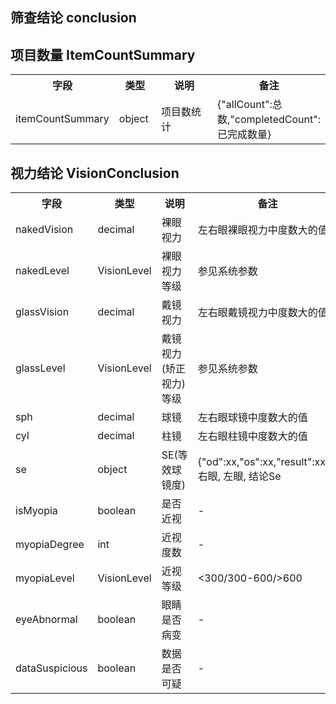 ## 筛查结论 conclusion

## 项目数量 ItemCountSummary

<table>
    <tr>
        <th style="width:150px;">字段</th>
        <th style="width:60px;">类型</th>
        <th style="width:200px;">说明</th>
        <th>备注</th>
    </tr>
    <tr>
        <td>itemCountSummary</td>
        <td>object</td>
        <td>项目数统计</td>
        <td>{"allCount":总数,"completedCount":已完成数量}</td>
    </tr>
</table>

## 视力结论 VisionConclusion

<table>
    <tr>
        <th style="width:150px;">字段</th>
        <th style="width:60px;">类型</th>
        <th style="width:200px;">说明</th>
        <th>备注</th>
    </tr>
    <tr>
        <td>nakedVision</td>
        <td>decimal</td>
        <td>裸眼视力</td>
        <td>左右眼裸眼视力中度数大的值</td>
    </tr>
    <tr>
        <td>nakedLevel</td>
        <td>VisionLevel</td>
        <td>裸眼视力等级</td>
        <td>参见系统参数</td>
    </tr>
    <tr>
        <td>glassVision</td>
        <td>decimal</td>
        <td>戴镜视力</td>
        <td>左右眼戴镜视力中度数大的值</td>
    </tr>
    <tr>
        <td>glassLevel</td>
        <td>VisionLevel</td>
        <td>戴镜视力(矫正视力)等级</td>
        <td>参见系统参数</td>
    </tr>
    <tr>
        <td>sph</td>
        <td>decimal</td>
        <td>球镜</td>
        <td>左右眼球镜中度数大的值</td>
    </tr>
    <tr>
        <td>cyl</td>
        <td>decimal</td>
        <td>柱镜</td>
        <td>左右眼柱镜中度数大的值</td>
    </tr>
    <tr>
        <td>se</td>
        <td>object</td>
        <td>SE(等效球镜度)</td>
        <td>{"od":xx,"os":xx,"result":xxx}, 右眼, 左眼, 结论Se</td>
    </tr>
    <tr>
        <td>isMyopia</td>
        <td>boolean</td>
        <td>是否近视</td>
        <td>-</td>
    </tr>
    <tr>
        <td>myopiaDegree</td>
        <td>int</td>
        <td>近视度数</td>
        <td>-</td>
    </tr>
    <tr>
        <td>myopiaLevel</td>
        <td>VisionLevel</td>
        <td>近视等级</td>
        <td><300/300-600/>600</td>
    </tr>
    <tr>
        <td>eyeAbnormal</td>
        <td>boolean</td>
        <td>眼睛是否病变</td>
        <td>-</td>
    </tr>
    <tr>
        <td>dataSuspicious</td>
        <td>boolean</td>
        <td>数据是否可疑</td>
        <td>-</td>
    </tr>
</table>
